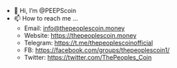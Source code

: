 - 👋 Hi, I’m @PEEPScoin
- 📫 How to reach me ...
  - Email: info@thepeoplescoin.money
  - Website: https://thepeoplescoin.money 
  - Telegram: https://t.me/thepeoplescoinofficial 
  - FB: https://facebook.com/groups/thepeoplescoin1/
  - Twitter: https://twitter.com/ThePeoples_Coin





<!---
PEEPScoin/PEEPScoin is a ✨ special ✨ repository because its `README.md` (this file) appears on your GitHub profile.
You can click the Preview link to take a look at your changes.
--->
